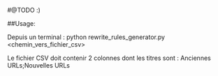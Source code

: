 #@TODO :)

##Usage: 

Depuis un terminal : 
python rewrite_rules_generator.py <chemin_vers_fichier_csv>

Le fichier CSV doit contenir 2 colonnes dont les titres sont : Anciennes URLs;Nouvelles URLs
